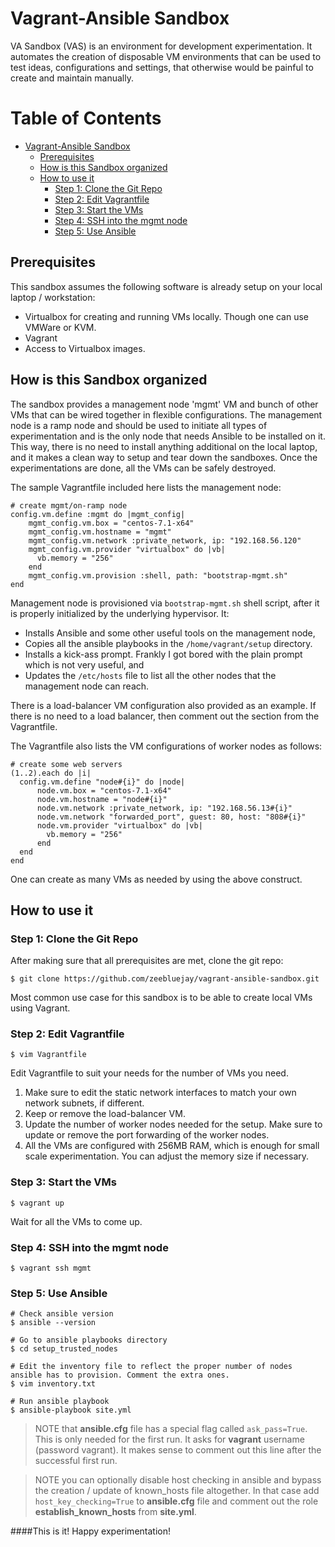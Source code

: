 # Vagrant-Ansible Sandbox
VA Sandbox (VAS) is an environment for development experimentation. It automates the creation of disposable VM environments that can be used to test ideas, configurations and settings, that otherwise would be painful to create and maintain manually.

Table of Contents
=================

  * [Vagrant\-Ansible Sandbox](#vagrant-ansible-sandbox)
    * [Prerequisites](#prerequisites)
    * [How is this Sandbox organized](#how-is-this-sandbox-organized)
    * [How to use it](#how-to-use-it)
        * [Step 1: Clone the Git Repo](#step-1-clone-the-git-repo)
        * [Step 2: Edit Vagrantfile](#step-2-edit-vagrantfile)
        * [Step 3: Start the VMs](#step-3-start-the-vms)
        * [Step 4: SSH into the mgmt node](#step-4-ssh-into-the-mgmt-node)
        * [Step 5: Use Ansible](#step-5-use-ansible)

## Prerequisites
This sandbox assumes the following software is already setup on your local laptop / workstation:

  + Virtualbox for creating and running VMs locally. Though one can use VMWare or KVM.
  + Vagrant
  + Access to Virtualbox images.


## How is this Sandbox organized
The sandbox provides a management node 'mgmt' VM and bunch of other VMs that can be wired together in flexible configurations. The management node is a ramp node and should be used to initiate all types of experimentation and is the only node that needs Ansible to be installed on it. This way, there is no need to install anything additional on the local laptop, and it makes a clean way to setup and tear down the sandboxes. Once the experimentations are done, all the VMs can be safely destroyed.

The sample Vagrantfile included here lists the management node:

```text
# create mgmt/on-ramp node
config.vm.define :mgmt do |mgmt_config|
    mgmt_config.vm.box = "centos-7.1-x64"
    mgmt_config.vm.hostname = "mgmt"
    mgmt_config.vm.network :private_network, ip: "192.168.56.120"
    mgmt_config.vm.provider "virtualbox" do |vb|
      vb.memory = "256"
    end
    mgmt_config.vm.provision :shell, path: "bootstrap-mgmt.sh"
end
```
Management node is provisioned via `bootstrap-mgmt.sh` shell script, after it is properly initialized by the underlying hypervisor. It:

  + Installs Ansible and some other useful tools on the management node,
  + Copies all the ansible playbooks in the `/home/vagrant/setup` directory.
  + Installs a kick-ass prompt. Frankly I got bored with the plain prompt which is not very useful, and
  + Updates the `/etc/hosts` file to list all the other nodes that the management node can reach.

There is a load-balancer VM configuration also provided as an example. If there is no need to a load balancer, then comment out the section from the Vagrantfile.

The Vagrantfile also lists the VM configurations of worker nodes as follows:

```text
# create some web servers
(1..2).each do |i|
  config.vm.define "node#{i}" do |node|
      node.vm.box = "centos-7.1-x64"
      node.vm.hostname = "node#{i}"
      node.vm.network :private_network, ip: "192.168.56.13#{i}"
      node.vm.network "forwarded_port", guest: 80, host: "808#{i}"
      node.vm.provider "virtualbox" do |vb|
        vb.memory = "256"
      end
  end
end
```
One can create as many VMs as needed by using the above construct.

## How to use it

### Step 1: Clone the Git Repo
After making sure that all prerequisites are met, clone the git repo:
```
$ git clone https://github.com/zeebluejay/vagrant-ansible-sandbox.git
```

Most common use case for this sandbox is to be able to create local VMs using Vagrant.

### Step 2: Edit Vagrantfile
```
$ vim Vagrantfile
```

Edit Vagrantfile to suit your needs for the number of VMs you need.

1. Make sure to edit the static network interfaces to match your own network subnets, if different.
2. Keep or remove the load-balancer VM.
3. Update the number of worker nodes needed for the setup. Make sure to update or remove the port forwarding of the worker nodes.
4. All the VMs are configured with 256MB RAM, which is enough for small scale experimentation. You can adjust the memory size if necessary.

### Step 3: Start the VMs
```
$ vagrant up
```
Wait for all the VMs to come up.

### Step 4: SSH into the mgmt node
```
$ vagrant ssh mgmt
```

### Step 5: Use Ansible

```
# Check ansible version
$ ansible --version

# Go to ansible playbooks directory
$ cd setup_trusted_nodes

# Edit the inventory file to reflect the proper number of nodes ansible has to provision. Comment the extra ones.
$ vim inventory.txt

# Run ansible playbook
$ ansible-playbook site.yml

```

> NOTE that **ansible.cfg** file has a special flag called `ask_pass=True`. This is only needed for the first run. It asks for **vagrant** username (password vagrant). It makes sense to comment out this line after the successful first run.

> NOTE you can optionally disable host checking in ansible and bypass the creation / update of known_hosts file altogether. In that case add `host_key_checking=True` to **ansible.cfg** file and comment out the role **establish_known_hosts** from **site.yml**.

####This is it! Happy experimentation!
